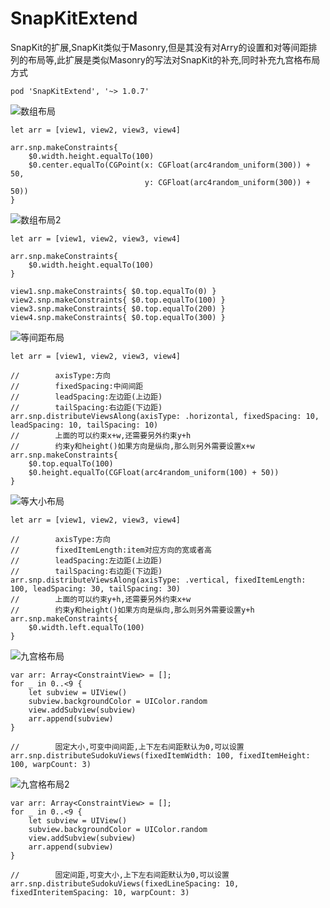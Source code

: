 # SnapKitExtend
SnapKit的扩展,SnapKit类似于Masonry,但是其没有对Arry的设置和对等间距排列的布局等,此扩展是类似Masonry的写法对SnapKit的补充,同时补充九宫格布局方式

```
pod 'SnapKitExtend', '~> 1.0.7'
```


![数组布局](https://github.com/spicyShrimp/SnapKitExtension/blob/master/images/1.png)
```
let arr = [view1, view2, view3, view4]
        
arr.snp.makeConstraints{
    $0.width.height.equalTo(100)
    $0.center.equalTo(CGPoint(x: CGFloat(arc4random_uniform(300)) + 50,
                              y: CGFloat(arc4random_uniform(300)) + 50))
}
```
![数组布局2](https://github.com/spicyShrimp/SnapKitExtension/blob/master/images/2.png)
```
let arr = [view1, view2, view3, view4]
         
arr.snp.makeConstraints{
    $0.width.height.equalTo(100)
}

view1.snp.makeConstraints{ $0.top.equalTo(0) }
view2.snp.makeConstraints{ $0.top.equalTo(100) }
view3.snp.makeConstraints{ $0.top.equalTo(200) }
view4.snp.makeConstraints{ $0.top.equalTo(300) } 
```
![等间距布局](https://github.com/spicyShrimp/SnapKitExtension/blob/master/images/3.png)
```
let arr = [view1, view2, view3, view4]

//        axisType:方向
//        fixedSpacing:中间间距
//        leadSpacing:左边距(上边距)
//        tailSpacing:右边距(下边距)
arr.snp.distributeViewsAlong(axisType: .horizontal, fixedSpacing: 10, leadSpacing: 10, tailSpacing: 10)
//        上面的可以约束x+w,还需要另外约束y+h
//        约束y和height()如果方向是纵向,那么则另外需要设置x+w
arr.snp.makeConstraints{
    $0.top.equalTo(100)
    $0.height.equalTo(CGFloat(arc4random_uniform(100) + 50))
}
```
![等大小布局](https://github.com/spicyShrimp/SnapKitExtension/blob/master/images/4.png)
```
let arr = [view1, view2, view3, view4]
        
//        axisType:方向
//        fixedItemLength:item对应方向的宽或者高
//        leadSpacing:左边距(上边距)
//        tailSpacing:右边距(下边距)
arr.snp.distributeViewsAlong(axisType: .vertical, fixedItemLength: 100, leadSpacing: 30, tailSpacing: 30)
//        上面的可以约束y+h,还需要另外约束x+w
//        约束y和height()如果方向是纵向,那么则另外需要设置y+h
arr.snp.makeConstraints{
    $0.width.left.equalTo(100)
}
```
![九宫格布局](https://github.com/spicyShrimp/SnapKitExtension/blob/master/images/5.png)
```
var arr: Array<ConstraintView> = [];
for _ in 0..<9 {
    let subview = UIView()
    subview.backgroundColor = UIColor.random
    view.addSubview(subview)
    arr.append(subview)
}

//        固定大小,可变中间间距,上下左右间距默认为0,可以设置
arr.snp.distributeSudokuViews(fixedItemWidth: 100, fixedItemHeight: 100, warpCount: 3)
```
![九宫格布局2](https://github.com/spicyShrimp/SnapKitExtension/blob/master/images/6.png)
```
var arr: Array<ConstraintView> = [];
for _ in 0..<9 {
    let subview = UIView()
    subview.backgroundColor = UIColor.random
    view.addSubview(subview)
    arr.append(subview)
}

//        固定间距,可变大小,上下左右间距默认为0,可以设置
arr.snp.distributeSudokuViews(fixedLineSpacing: 10, fixedInteritemSpacing: 10, warpCount: 3)
```
